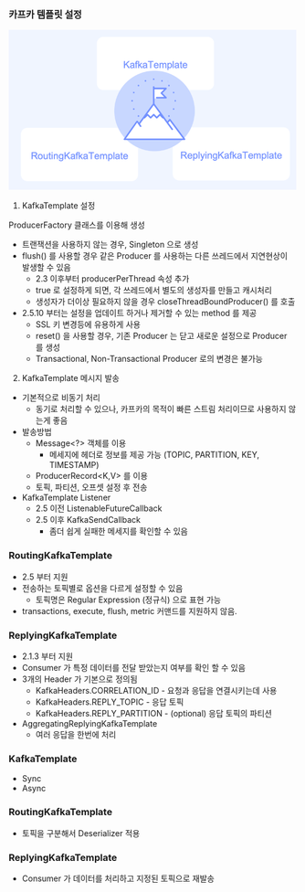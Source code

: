 ### 카프카 템플릿 설정
![img_5.png](img_5.png)

1. KafkaTemplate 설정

ProducerFactory 클래스를 이용해 생성
- 트랜잭션을 사용하지 않는 경우, Singleton 으로 생성
- flush() 를 사용할 경우 같은 Producer 를 사용하는 다른 쓰레드에서 지연현상이 발생할 수 있음
    - 2.3 이후부터 producerPerThread 속성 추가
    - true 로 설정하게 되면, 각 쓰레드에서 별도의 생성자를 만들고 캐시처리
    - 생성자가 더이상 필요하지 않을 경우 closeThreadBoundProducer() 를 호출
- 2.5.10 부터는 설정을 업데이트 하거나 제거할 수 있는 method 를 제공
  - SSL 키 변경등에 유용하게 사용
  - reset() 을 사용할 경우, 기존 Producer 는 닫고 새로운 설정으로 Producer 를 생성
  - Transactional, Non-Transactional Producer 로의 변경은 불가능

2. KafkaTemplate 메시지 발송
- 기본적으로 비동기 처리
  - 동기로 처리할 수 있으나, 카프카의 목적이 빠른 스트림 처리이므로 사용하지 않는게 좋음
- 발송방법
  - Message<?> 객체를 이용
    - 메세지에 헤더로 정보를 제공 가능 (TOPIC, PARTITION, KEY, TIMESTAMP)
  - ProducerRecord<K,V> 를 이용
  - 토픽, 파티션, 오프셋 설정 후 전송
- KafkaTemplate Listener
  - 2.5 이전 ListenableFutureCallback 
  - 2.5 이후 KafkaSendCallback 
    - 좀더 쉽게 실패한 메세지를 확인할 수 있음 
    
### RoutingKafkaTemplate 
   - 2.5 부터 지원
   - 전송하는 토픽별로 옵션을 다르게 설정할 수 있음
     - 토픽명은 Regular Expression (정규식) 으로 표현 가능
   - transactions, execute, flush, metric 커맨드를 지원하지 않음.

### ReplyingKafkaTemplate
- 2.1.3 부터 지원
- Consumer 가 특정 데이터를 전달 받았는지 여부를 확인 할 수 있음
- 3개의 Header 가 기본으로 정의됨
  - KafkaHeaders.CORRELATION_ID - 요청과 응답을 연결시키는데 사용
  - KafkaHeaders.REPLY_TOPIC - 응답 토픽
  - KafkaHeaders.REPLY_PARTITION - (optional) 응답 토픽의 파티션
- AggregatingReplyingKafkaTemplate
  - 여러 응답을 한번에 처리

### KafkaTemplate 
- Sync
- Async
### RoutingKafkaTemplate
- 토픽을 구분해서 Deserializer 적용
### ReplyingKafkaTemplate
- Consumer 가 데이터를 처리하고 지정된 토픽으로 재발송